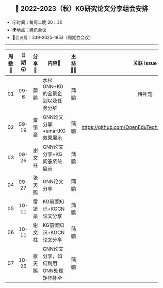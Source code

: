 ## <p align="center">🍁 2022-2023（秋）KG研究论文分享组会安排</p>

- 🕣时间：每周二晚 20：30
- 🌍地点：腾讯会议
- 📠会议号：339-2625-1853（周期性会议）


****


| 周数📆 | 日期🕣 | 分享🙋  | 内容📒                                                        | 主持💂‍♂️ |                          关联 Issue                          | 视频 |
| :---: | :---: | :----: | ------------------------------------------------------------ | :----: | :----------------------------------------------------------: | :---: |
|  01   | 09-6 |  蒲鹏  | 水杉GNN+KG的全景企划以及任务分解                                       |  蒲鹏  |   待补充   |  |
|  02   | 09-19 | 雷镇豪 | GNN论文分享+smartKG效果展示 | 蒲鹏 | https://github.com/OpenEduTech/OpenEduKG/issues/1 |  |
|  03   | 09-26 |谢文柱  | GNN论文分享+KG问答系统展示 | 蒲鹏 |  | https://www.bilibili.com/video/BV1V24y1o7XE/?spm_id_from=333.999.0.0&vd_source=5f878247003461023cb021ba7cb0e749 |
|  04   | 09-27 |张天赐  | GNN论文分享 |蒲鹏 |  ||
| 05 | 10-11 |雷镇豪 | KG前置知识+KGCN论文分享 |蒲鹏  | |https://www.bilibili.com/video/BV1qD4y1k7w5/?spm_id_from=333.999.0.0 | 
| 06 | 10-11 |谢文柱 | KG前置知识+KGCN论文分享 |蒲鹏  | |https://www.bilibili.com/video/BV1qR4y1X7zN/?spm_id_from=333.999.0.0)0| | 
|  07   | 10-25 |张天赐  | GNN论文分享，如何利用GNN处理矩阵补全 |蒲鹏 |  || https://www.bilibili.com/video/BV1H84y1B7oW/?vd_source=5f878247003461023cb021ba7cb0e749
